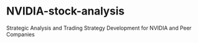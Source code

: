 # NVIDIA-stock-analysis
Strategic Analysis and Trading Strategy Development for NVIDIA and Peer Companies
